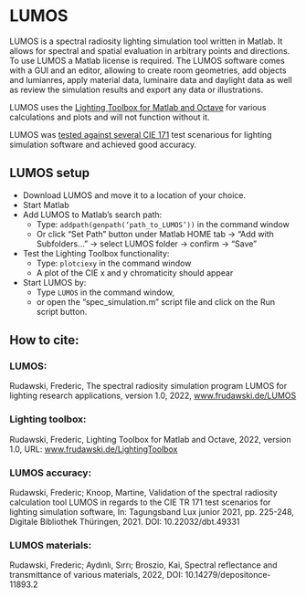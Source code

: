 # LUMOS

LUMOS is a spectral radiosity lighting simulation tool written in Matlab. It allows for spectral and spatial evaluation in arbitrary points and directions.
To use LUMOS a Matlab license is required. The LUMOS software comes with a GUI and an editor, allowing to create room geometries, add objects and lumianres, apply material data, luminaire data and daylight data as well as review the simulation results and export any data or illustrations.

LUMOS uses the [Lighting Toolbox for Matlab and Octave](www.frudawski.de/LightingToolbox) for various calculations and plots and will not function without it.

LUMOS was [tested against several CIE 171](https://www.db-thueringen.de/receive/dbt_mods_00049331) test scenarious for lighting simulation software and achieved good accuracy.

## LUMOS setup

* Download LUMOS and move it to a location of your choice.
* Start Matlab
* Add LUMOS to Matlab’s search path:
    * Type: ```addpath(genpath(‘path_to_LUMOS’))``` in the command window
    * Or click “Set Path” button under Matlab HOME tab -> “Add with Subfolders…” -> select LUMOS folder -> confirm -> “Save”
* Test the Lighting Toolbox functionality:
    * Type: ```plotciexy``` in the command window
    * A plot of the CIE x and y chromaticity should appear
* Start LUMOS by:
    * Type ```LUMOS``` in the command window,
    * or open the “spec_simulation.m” script file and click on the Run script button.

## How to cite:
### LUMOS:
Rudawski, Frederic, The spectral radiosity simulation program LUMOS for lighting research applications, version 1.0, 2022, www.frudawski.de/LUMOS

### Lighting toolbox:
Rudawski, Frederic, Lighting Toolbox for Matlab and Octave, 2022, version 1.0, URL: www.frudawski.de/LightingToolbox

### LUMOS accuracy:
Rudawski, Frederic; Knoop, Martine, Validation of the spectral radiosity calculation tool LUMOS in regards to the CIE TR 171 test scenarios for lighting simulation software,  In: Tagungsband Lux junior 2021, pp. 225-248, Digitale Bibliothek Thüringen, 2021. DOI: 10.22032/dbt.49331

### LUMOS materials:
Rudawski, Frederic; Aydınlı, Sırrı; Broszio, Kai, Spectral reflectance and transmittance of various materials, 2022, DOI: 10.14279/depositonce-11893.2
